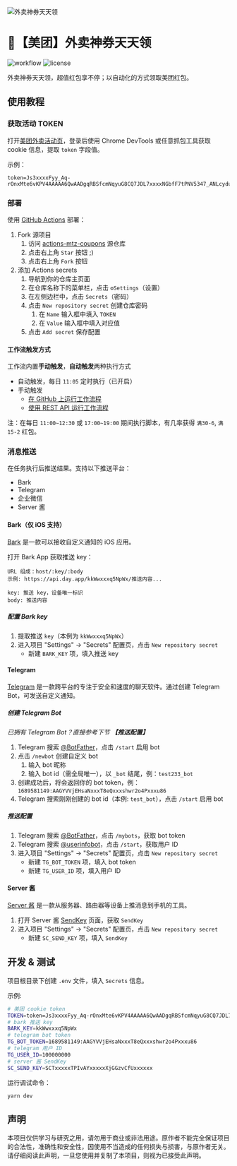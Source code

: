 ![外卖神券天天领](https://p0.meituan.net/dptakeaway/11b0b51183806e09f55a530fc0dd0409328863.jpg)

# 🧧【美团】外卖神券天天领

![workflow](https://img.shields.io/github/workflow/status/vv314/actions-mtz-coupons/%E9%A2%86%E7%BA%A2%E5%8C%85?label=%E9%A2%86%E7%BA%A2%E5%8C%85&logo=github%20actions&style=flat) ![license](https://img.shields.io/github/license/vv314/actions-mtz-coupons)

外卖神券天天领，超值红包享不停；以自动化的方式领取美团红包。

## 使用教程

### 获取活动 TOKEN

打开[美团外卖活动页](https://activityunion-marketing.meituan.com/mtzcoupon/index.html)，登录后使用 Chrome DevTools 或任意抓包工具获取 cookie 信息，提取 `token` 字段值。

示例：

```
token=Js3xxxxFyy_Aq-rOnxMte6vKPV4AAAAA6QwAADgqRBSfcmNqyuG8CQ7JDL7xxxxNGbfF7tPNV5347_ANLcydua_JHCSRj0_xxxg9xx;
```

### 部署

使用 [GitHub Actions](https://docs.github.com/cn/actions) 部署：

1. Fork 源项目
   1. 访问 [actions-mtz-coupons](https://github.com/vv314/actions-mtz-coupons) 源仓库
   2. 点击右上角 `Star` 按钮 ;)
   3. 点击右上角 `Fork` 按钮
2. 添加 Actions secrets
   1. 导航到你的仓库主页面
   2. 在仓库名称下的菜单栏，点击 `⚙️Settings`（设置）
   3. 在左侧边栏中，点击 `Secrets`（密码）
   4. 点击 `New repository secret` 创建仓库密码
      1. 在 `Name` 输入框中填入 `TOKEN`
      2. 在 `Value` 输入框中填入对应值
   5. 点击 `Add secret` 保存配置

#### 工作流触发方式

工作流内置**手动触发**，**自动触发**两种执行方式

- 自动触发，每日 `11:05` 定时执行（已开启）
- 手动触发
  - [在 GitHub 上运行工作流程](https://docs.github.com/cn/actions/managing-workflow-runs/manually-running-a-workflow#)
  - [使用 REST API 运行工作流程](https://docs.github.com/cn/rest/reference/actions#create-a-workflow-dispatch-event)

注：在每日 `11:00~12:30` 或 `17:00~19:00` 期间执行脚本，有几率获得 `满30-6`, `满15-2` 红包。

### 消息推送

在任务执行后推送结果。支持以下推送平台：

- Bark
- Telegram
- 企业微信
- Server 酱

#### Bark（仅 iOS 支持）

[Bark](https://apps.apple.com/cn/app/id1403753865) 是一款可以接收自定义通知的 iOS 应用。

打开 Bark App 获取推送 key：

```
URL 组成：host/:key/:body
示例: https://api.day.app/kkWwxxxq5NpWx/推送内容...

key: 推送 key，设备唯一标识
body: 推送内容
```

##### 配置 Bark key

1. 提取推送 `key`（本例为 `kkWwxxxq5NpWx`）
2. 进入项目 "Settings" → "Secrets" 配置页，点击 `New repository secret`
   - 新建 `BARK_KEY` 项，填入推送 key

#### Telegram

[Telegram](https://telegram.org) 是一款跨平台的专注于安全和速度的聊天软件。通过创建 Telegram Bot，可发送自定义通知。

##### 创建 Telegram Bot

_已拥有 Telegram Bot？直接参考下节 **【推送配置】**_

1. Telegram 搜索 [@BotFather](https://t.me/botfather)，点击 `/start` 启用 bot
2. 点击 `/newbot` 创建自定义 bot
   1. 输入 bot 昵称
   2. 输入 bot id（需全局唯一），以 `_bot` 结尾，例：`test233_bot`
3. 创建成功后，将会返回你的 bot token，例：`1689581149:AAGYVVjEHsaNxxxT8eQxxxshwr2o4Pxxxu86`
4. Telegram 搜索刚刚创建的 bot id（本例: `test_bot`），点击 `/start` 启用 bot

##### 推送配置

1. Telegram 搜索 [@BotFather](https://t.me/botfather)，点击 `/mybots`，获取 bot token
2. Telegram 搜索 [@userinfobot](https://t.me/useridinfobot)，点击 `/start`，获取用户 ID
3. 进入项目 "Settings" → "Secrets" 配置页，点击 `New repository secret`
   - 新建 `TG_BOT_TOKEN` 项，填入 bot token
   - 新建 `TG_USER_ID` 项，填入用户 ID

#### Server 酱

[Server 酱](https://sct.ftqq.com) 是一款从服务器、路由器等设备上推消息到手机的工具。

1. 打开 Server 酱 [SendKey](https://sct.ftqq.com/sendkey) 页面，获取 `SendKey`
2. 进入项目 "Settings" → "Secrets" 配置页，点击 `New repository secret`
   - 新建 `SC_SEND_KEY` 项，填入 `SendKey`

## 开发 & 测试

项目根目录下创建 `.env` 文件，填入 `Secrets` 信息。

示例:

```bash
# 美团 cookie token
TOKEN=token=Js3xxxxFyy_Aq-rOnxMte6vKPV4AAAAA6QwAADgqRBSfcmNqyuG8CQ7JDL7xxxxNGbfF7tPNV5347_ANLcydua_JHCSRj0_xxxg9xx;
# bark 推送 key
BARK_KEY=kkWwxxxq5NpWx
# telegram bot token
TG_BOT_TOKEN=1689581149:AAGYVVjEHsaNxxxT8eQxxxshwr2o4Pxxxu86
# telegram 用户 ID
TG_USER_ID=100000000
# server 酱 SendKey
SC_SEND_KEY=SCTxxxxxTPIvAYxxxxxXjGGzvCfUxxxxxx
```

运行调试命令：

```bash
yarn dev
```

## 声明

本项目仅供学习与研究之用，请勿用于商业或非法用途。原作者不能完全保证项目的合法性，准确性和安全性，因使用不当造成的任何损失与损害，与原作者无关。请仔细阅读此声明，一旦您使用并复制了本项目，则视为已接受此声明。
